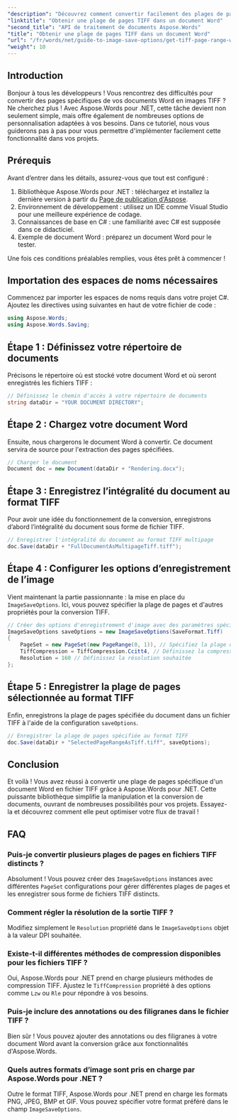 ```yaml
---
"description": "Découvrez comment convertir facilement des plages de pages spécifiques en images TIFF avec Aspose.Words pour .NET. Ce guide étape par étape vous guide tout au long du processus."
"linktitle": "Obtenir une plage de pages TIFF dans un document Word"
"second_title": "API de traitement de documents Aspose.Words"
"title": "Obtenir une plage de pages TIFF dans un document Word"
"url": "/fr/words/net/guide-to-image-save-options/get-tiff-page-range-word-document/"
"weight": 10
---
```


## Introduction

Bonjour à tous les développeurs ! Vous rencontrez des difficultés pour convertir des pages spécifiques de vos documents Word en images TIFF ? Ne cherchez plus ! Avec Aspose.Words pour .NET, cette tâche devient non seulement simple, mais offre également de nombreuses options de personnalisation adaptées à vos besoins. Dans ce tutoriel, nous vous guiderons pas à pas pour vous permettre d'implémenter facilement cette fonctionnalité dans vos projets.

## Prérequis

Avant d’entrer dans les détails, assurez-vous que tout est configuré :

1. Bibliothèque Aspose.Words pour .NET : téléchargez et installez la dernière version à partir du [Page de publication d'Aspose](https://releases.aspose.com/words/net/).
2. Environnement de développement : utilisez un IDE comme Visual Studio pour une meilleure expérience de codage.
3. Connaissances de base en C# : une familiarité avec C# est supposée dans ce didacticiel.
4. Exemple de document Word : préparez un document Word pour le tester.

Une fois ces conditions préalables remplies, vous êtes prêt à commencer !

## Importation des espaces de noms nécessaires

Commencez par importer les espaces de noms requis dans votre projet C#. Ajoutez les directives using suivantes en haut de votre fichier de code :

```csharp
using Aspose.Words;
using Aspose.Words.Saving;
```

## Étape 1 : Définissez votre répertoire de documents

Précisons le répertoire où est stocké votre document Word et où seront enregistrés les fichiers TIFF :

```csharp
// Définissez le chemin d'accès à votre répertoire de documents
string dataDir = "YOUR DOCUMENT DIRECTORY";
```

## Étape 2 : Chargez votre document Word

Ensuite, nous chargerons le document Word à convertir. Ce document servira de source pour l'extraction des pages spécifiées.

```csharp
// Charger le document
Document doc = new Document(dataDir + "Rendering.docx");
```

## Étape 3 : Enregistrez l’intégralité du document au format TIFF

Pour avoir une idée du fonctionnement de la conversion, enregistrons d’abord l’intégralité du document sous forme de fichier TIFF.

```csharp
// Enregistrer l'intégralité du document au format TIFF multipage
doc.Save(dataDir + "FullDocumentAsMultipageTiff.tiff");
```

## Étape 4 : Configurer les options d’enregistrement de l’image

Vient maintenant la partie passionnante : la mise en place du `ImageSaveOptions`. Ici, vous pouvez spécifier la plage de pages et d'autres propriétés pour la conversion TIFF.

```csharp
// Créer des options d'enregistrement d'image avec des paramètres spécifiques
ImageSaveOptions saveOptions = new ImageSaveOptions(SaveFormat.Tiff)
{
    PageSet = new PageSet(new PageRange(0, 1)), // Spécifiez la plage de pages (à partir de zéro)
    TiffCompression = TiffCompression.Ccitt4, // Définissez la compression TIFF souhaitée
    Resolution = 160 // Définissez la résolution souhaitée
};
```

## Étape 5 : Enregistrer la plage de pages sélectionnée au format TIFF

Enfin, enregistrons la plage de pages spécifiée du document dans un fichier TIFF à l'aide de la configuration `saveOptions`.

```csharp
// Enregistrer la plage de pages spécifiée au format TIFF
doc.Save(dataDir + "SelectedPageRangeAsTiff.tiff", saveOptions);
```

## Conclusion

Et voilà ! Vous avez réussi à convertir une plage de pages spécifique d'un document Word en fichier TIFF grâce à Aspose.Words pour .NET. Cette puissante bibliothèque simplifie la manipulation et la conversion de documents, ouvrant de nombreuses possibilités pour vos projets. Essayez-la et découvrez comment elle peut optimiser votre flux de travail !

## FAQ

### Puis-je convertir plusieurs plages de pages en fichiers TIFF distincts ?

Absolument ! Vous pouvez créer des `ImageSaveOptions` instances avec différentes `PageSet` configurations pour gérer différentes plages de pages et les enregistrer sous forme de fichiers TIFF distincts.

### Comment régler la résolution de la sortie TIFF ?

Modifiez simplement le `Resolution` propriété dans le `ImageSaveOptions` objet à la valeur DPI souhaitée.

### Existe-t-il différentes méthodes de compression disponibles pour les fichiers TIFF ?

Oui, Aspose.Words pour .NET prend en charge plusieurs méthodes de compression TIFF. Ajustez le `TiffCompression` propriété à des options comme `Lzw` ou `Rle` pour répondre à vos besoins.

### Puis-je inclure des annotations ou des filigranes dans le fichier TIFF ?

Bien sûr ! Vous pouvez ajouter des annotations ou des filigranes à votre document Word avant la conversion grâce aux fonctionnalités d'Aspose.Words.

### Quels autres formats d’image sont pris en charge par Aspose.Words pour .NET ?

Outre le format TIFF, Aspose.Words pour .NET prend en charge les formats PNG, JPEG, BMP et GIF. Vous pouvez spécifier votre format préféré dans le champ `ImageSaveOptions`.
